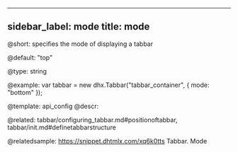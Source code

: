 
---
sidebar_label: mode
title: mode
---          

@short: 
specifies the mode of displaying a tabbar


@default:
"top"


@type: string

@example: 
var tabbar = new dhx.Tabbar("tabbar_container", {
    mode: "bottom"
});


@template:	api_config
@descr: 

@related: tabbar/configuring_tabbar.md#positionoftabbar,
tabbar/init.md#definetabbarstructure

@relatedsample: https://snippet.dhtmlx.com/xq6k0tts	Tabbar. Mode

